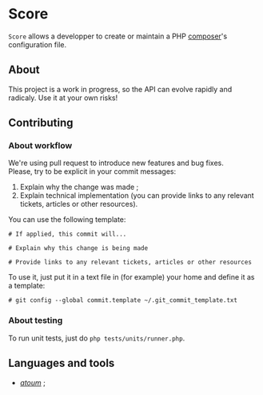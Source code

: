 # Score

`Score` allows a developper to create or maintain a PHP [composer](https://getcomposer.org)'s configuration file.

## About

This project is a work in progress, so the API can evolve rapidly and radicaly.
Use it at your own risks!

## Contributing

### About workflow

We're using pull request to introduce new features and bug fixes.  
Please, try to be explicit in your commit messages:

1. Explain why the change was made ;
2. Explain technical implementation (you can provide links to any relevant tickets, articles or other resources).

You can use the following template:

```
# If applied, this commit will...

# Explain why this change is being made

# Provide links to any relevant tickets, articles or other resources
```

To use it, just put it in a text file in (for example) your home and define it as a template:

```
# git config --global commit.template ~/.git_commit_template.txt
```

### About testing

To run unit tests, just do `php tests/units/runner.php`.


## Languages and tools

- [*atoum*](http://docs.atoum.org) ;
